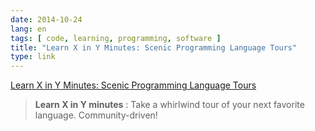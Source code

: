 ```yaml
---
date: 2014-10-24
lang: en
tags: [ code, learning, programming, software ]
title: "Learn X in Y Minutes: Scenic Programming Language Tours"
type: link
---
```


[Learn X in Y Minutes: Scenic Programming Language
Tours](http://learnxinyminutes.com/)

> **Learn X in Y minutes** : Take a whirlwind tour of your next favorite
> language. Community-driven!

